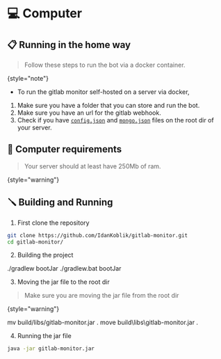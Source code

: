 # 💻 Computer

## 📋 Running in the home way

> Follow these steps to run the bot via a docker container.
>
{style="note"}

* To run the gitlab monitor self-hosted on a server via docker,
1) Make sure you have a folder that you can store and run the bot.
2) Make sure you have an url for the gitlab webhook.
3) Check if you have [`config.json`](Self-hosting.md#config-json) and [`mongo.json`](Self-hosting.md#mongo-json) files on the root dir of your server.

## 💾 Computer requirements

> Your server should at least have 250Mb of ram.
>
{style="warning"}


## 🪛 Building and Running

1) First clone the repository
```Bash
git clone https://github.com/IdanKoblik/gitlab-monitor.git
cd gitlab-monitor/
```

2) Building the project
<tabs>
    <tab title="Linux and Mac">
        <code-block lang="gradle">
        ./gradlew bootJar
        </code-block>
    </tab>
    <tab title="Windows">
        <code-block lang="gradle">
        ./gradlew.bat bootJar
        </code-block>
    </tab>
</tabs>

3) Moving the jar file to the root dir
> Make sure you are moving the jar file from the root dir
>
{style="warning"}

<tabs>
    <tab title="Linux and Mac">
        <code-block lang="bash">
        mv build/libs/gitlab-monitor.jar .
        </code-block>
    </tab>
    <tab title="Windows">
        <code-block lang="console">
        move build\libs\gitlab-monitor.jar .
        </code-block>
    </tab>
</tabs>

4) Running the jar file
```Bash
java -jar gitlab-monitor.jar
```